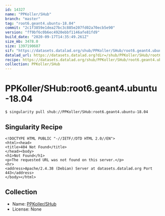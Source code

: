 ```yaml
---
id: 14327
name: "PPKoller/SHub"
branch: "master"
tag: "root6.geant4.ubuntu-18.04"
commit: "2c1f3859e1dea27bc3c885e207fd02a70ecb5e90"
version: "ff9bf6c0b6ec4920ebbf1146afe81fd9"
build_date: "2020-09-17T14:35:49.261Z"
size_mb: 3478.0
size: 1397190687
sif: "https://datasets.datalad.org/shub/PPKoller/SHub/root6.geant4.ubuntu-18.04/2020-09-17-2c1f3859-ff9bf6c0/ff9bf6c0b6ec4920ebbf1146afe81fd9.sif"
datalad_url: https://datasets.datalad.org?dir=/shub/PPKoller/SHub/root6.geant4.ubuntu-18.04/2020-09-17-2c1f3859-ff9bf6c0/
recipe: https://datasets.datalad.org/shub/PPKoller/SHub/root6.geant4.ubuntu-18.04/2020-09-17-2c1f3859-ff9bf6c0/Singularity
collection: PPKoller/SHub
---
```


# PPKoller/SHub:root6.geant4.ubuntu-18.04

```bash
$ singularity pull shub://PPKoller/SHub:root6.geant4.ubuntu-18.04
```

## Singularity Recipe

```singularity
<!DOCTYPE HTML PUBLIC "-//IETF//DTD HTML 2.0//EN">
<html><head>
<title>404 Not Found</title>
</head><body>
<h1>Not Found</h1>
<p>The requested URL was not found on this server.</p>
<hr>
<address>Apache/2.4.38 (Debian) Server at datasets.datalad.org Port 443</address>
</body></html>
```

## Collection

 - Name: [PPKoller/SHub](https://github.com/PPKoller/SHub)
 - License: None

